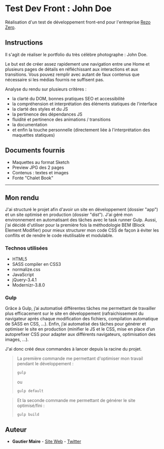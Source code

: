 # Test Dev Front : John Doe

Réalisation d'un test de développement front-end pour l'entreprise [Rezo Zero](https://www.rezo-zero.com).

## Instructions

Il s'agit de réaliser le portfolio du très célèbre photographe : John Doe.

Le but est de créer assez rapidement une navigation entre une Home et plusieurs pages de détails en réfléchissant aux interactions et aux transitions. Vous pouvez remplir avec autant de faux contenus que nécessaire si les médias fournis ne suffisent pas.

Analyse du rendu sur plusieurs critères :
* la clarté du DOM, bonnes pratiques SEO et accessibilité
* la compréhension et interprétation des éléments statiques de l'interface
* la clarté des styles et du JS
* la pertinence des dépendances JS
* fluidité et pertinence des animations / transitions
* la documentation
* et enfin la touche personnelle (directement liée à l'interprétation des maquettes statiques)

## Documents fournis

* Maquettes au format Sketch
* Preview JPG des 2 pages
* Contenus : textes et images
* Fonte "Chalet Book"

___

## Mon rendu

J'ai structuré le projet afin d'avoir un site en développement (dossier "app") et un site optimisé en production (dossier "dist"). J'ai géré mon environnement en automatisant des tâches avec le task runner Gulp. Aussi, j'ai décidé d'utiliser pour la première fois la méthodologie BEM (Block Element Modifier) pour mieux structurer mon code CSS de façon à éviter les conflits et de rendre le code réutilisable et modulable.

### Technos utilisées

* HTML5
* SASS compiler en CSS3
* normalize.css
* JavaScript
* jQuery-3.4.1
* Modernizr-3.8.0

### Gulp

Grâce à Gulp, j’ai automatisé différentes tâches me permettant de travailler plus efficacement sur le site en développement (rafraichissement du navigateur après chaque modification des fichiers, compilation automatique de SASS en CSS, ...). Enfin, j’ai automatisé des tâches pour générer et optimiser le site en production (minifier le JS et le CSS, mise en place d’un autoprefixer CSS pour adapter aux différents navigateurs, optimisation des images, ...).

J'ai donc créé deux commandes à lancer depuis la racine du projet.

>La première commande me permettant d'optimiser mon travail pendant le développement :
>```bash
>gulp
>```
>ou
>```bash
>gulp default
>```

>Et la seconde commande me permettant de générer le site optimisé/fini :
>```bash
>gulp build
>```

## Auteur

* **Gautier Maire** - [Site Web](https://www.gautiermaire.fr) - [Twitter](https://twitter.com/gaugauxmaire)
